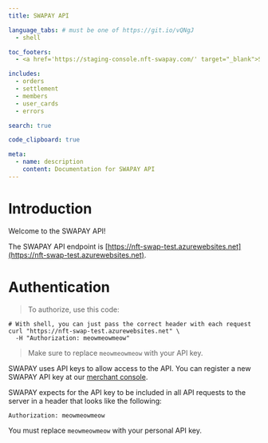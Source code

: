 ```yaml
---
title: SWAPAY API

language_tabs: # must be one of https://git.io/vQNgJ
  - shell

toc_footers:
  - <a href='https://staging-console.nft-swapay.com/' target="_blank">Start here</a>

includes:
  - orders
  - settlement
  - members
  - user_cards
  - errors

search: true

code_clipboard: true

meta:
  - name: description
    content: Documentation for SWAPAY API
---
```


# Introduction

Welcome to the SWAPAY API!

The SWAPAY API endpoint is [https://nft-swap-test.azurewebsites.net](https://nft-swap-test.azurewebsites.net).


# Authentication

> To authorize, use this code:


```shell
# With shell, you can just pass the correct header with each request
curl "https://nft-swap-test.azurewebsites.net" \
  -H "Authorization: meowmeowmeow"
```

> Make sure to replace `meowmeowmeow` with your API key.

SWAPAY uses API keys to allow access to the API. You can register a new SWAPAY API key at our [merchant console](https://staging-merchant.nft-swapay.com/).

SWAPAY expects for the API key to be included in all API requests to the server in a header that looks like the following:

`Authorization: meowmeowmeow`

<aside class="notice">
You must replace <code>meowmeowmeow</code> with your personal API key.
</aside>

